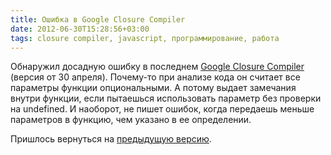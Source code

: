 ```yaml
---
title: Ошибка в Google Closure Compiler
date: 2012-06-30T15:28:56+03:00
tags: closure compiler, javascript, программирование, работа
---
```


Обнаружил досадную ошибку в последнем [Google Closure Compiler](https://developers.google.com/closure/compiler/) (версия от 30 апреля). Почему-то при анализе кода он считает все параметры функции опциональными. А потому выдает замечания внутри функции, если пытаешься использовать параметр без проверки на undefined. И наоборот, не пишет ошибок, когда передаешь меньше параметров в функцию, чем указано в ее определении.

Пришлось вернуться на [предыдущую версию](http://closure-compiler.googlecode.com/files/compiler-20120305.tar.gz).